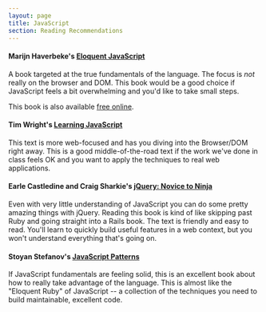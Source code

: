 ```yaml
---
layout: page
title: JavaScript
section: Reading Recommendations
---
```


#### Marijn Haverbeke's [Eloquent JavaScript](http://www.amazon.com/gp/product/1593272820/ref=as_li_ss_tl?ie=UTF8&camp=1789&creative=390957&creativeASIN=1593272820&linkCode=as2&tag=jumplab-20)

A book targeted at the true fundamentals of the language. The focus is *not* really on the browser and DOM. This book would be a good choice if JavaScript feels a bit overwhelming and you'd like to take small steps.

This book is also available [free online](http://eloquentjavascript.net/).

#### Tim Wright's [Learning JavaScript](http://www.amazon.com/gp/product/0321832744/ref=as_li_ss_tl?ie=UTF8&camp=1789&creative=390957&creativeASIN=0321832744&linkCode=as2&tag=jumplab-20)

This text is more web-focused and has you diving into the Browser/DOM right away. This is a good middle-of-the-road text if the work we've done in class feels OK and you want to apply the techniques to real web applications.

#### Earle Castledine and Craig Sharkie's [jQuery: Novice to Ninja](http://www.amazon.com/gp/product/0987153013/ref=as_li_ss_tl?ie=UTF8&camp=1789&creative=390957&creativeASIN=0987153013&linkCode=as2&tag=jumplab-20)

Even with very little understanding of JavaScript you can do some pretty amazing things with jQuery. Reading this book is kind of like skipping past Ruby and going straight into a Rails book. The text is friendly and easy to read. You'll learn to quickly build useful features in a web context, but you won't understand everything that's going on.

#### Stoyan Stefanov's [JavaScript Patterns](http://www.amazon.com/gp/product/0596806752/ref=as_li_ss_tl?ie=UTF8&camp=1789&creative=390957&creativeASIN=0596806752&linkCode=as2&tag=jumplab-20)

If JavaScript fundamentals are feeling solid, this is an excellent book about how to really take advantage of the language. This is almost like the "Eloquent Ruby" of JavaScript -- a collection of the techniques you need to build maintainable, excellent code.
